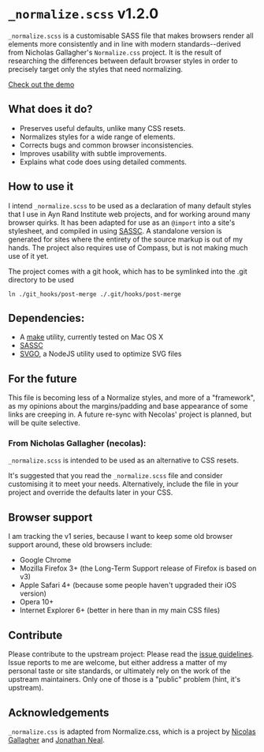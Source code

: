 # `_normalize.scss` v1.2.0

`_normalize.scss` is a customisable SASS file that makes browsers render all
elements more consistently and in line with modern standards--derived from
Nicholas Gallagher's `Normalize.css` project. It is the result of researching the
differences between default browser styles in order to precisely target only
the styles that need normalizing.

[Check out the demo](http://darcmattr.github.io/_normalize.scss/test.html)

## What does it do?

* Preserves useful defaults, unlike many CSS resets.
* Normalizes styles for a wide range of elements.
* Corrects bugs and common browser inconsistencies.
* Improves usability with subtle improvements.
* Explains what code does using detailed comments.

## How to use it

I intend `_normalize.scss` to be used as a declaration of many default styles
that I use in Ayn Rand Institute web projects, and for working around many
browser quirks. It has been adapted for use as an `@import` into a site's
stylesheet, and compiled in using [SASSC][].  A standalone version is
generated for sites where the entirety of the source markup is out of my hands.
The project also requires use of Compass, but is not making much use of it yet.

The project comes with a git hook, which has to be symlinked into the .git
directory to be used

    ln ./git_hooks/post-merge ./.git/hooks/post-merge

## Dependencies:

* A [make][] utility, currently tested on Mac OS X
* [SASSC][]
* [SVGO][], a NodeJS utility used to optimize SVG files

## For the future

This file is becoming less of a Normalize styles, and more of a "framework", as
my opinions about the margins/padding and base appearance of some links are
creeping in. A future re-sync with Necolas' project is planned, but will be
quite selective.

### From Nicholas Gallagher (necolas):

`_normalize.scss` is intended to be used as an alternative to CSS resets.

It's suggested that you read the `_normalize.scss` file and consider customising
it to meet your needs. Alternatively, include the file in your project and
override the defaults later in your CSS.

## Browser support

I am tracking the v1 series, because I want to keep some old browser support
around, these old browsers include:

* Google Chrome
* Mozilla Firefox 3+ (the Long-Term Support release of Firefox is based on v3)
* Apple Safari 4+ (because some people haven't upgraded their iOS version)
* Opera 10+
* Internet Explorer 6+ (better in here than in my main CSS files)

## Contribute

Please contribute to the upstream project: Please read the [issue
guidelines][].  Issue reports to me are welcome, but either address a matter of
my personal taste or site standards, or ultimately rely on the work of the
upstream maintainers. Only one of those is a "public" problem (hint, it's
upstream).

## Acknowledgements

`_normalize.css` is adapted from Normalize.css, which is a project by [Nicolas
Gallagher][] and [Jonathan Neal][].

[Jonathan Neal]: http://github.com/jonathantneal
[Nicolas Gallagher]: http://github.com/necolas
[issue guidelines]: https://github.com/necolas/issue-guidelines
[SASSC]: https://github.com/hcatlin/sassc
[make]: http://en.wikipedia.org/wiki/Make_(software)
[SVGO]: https://github.com/svg/svgo
